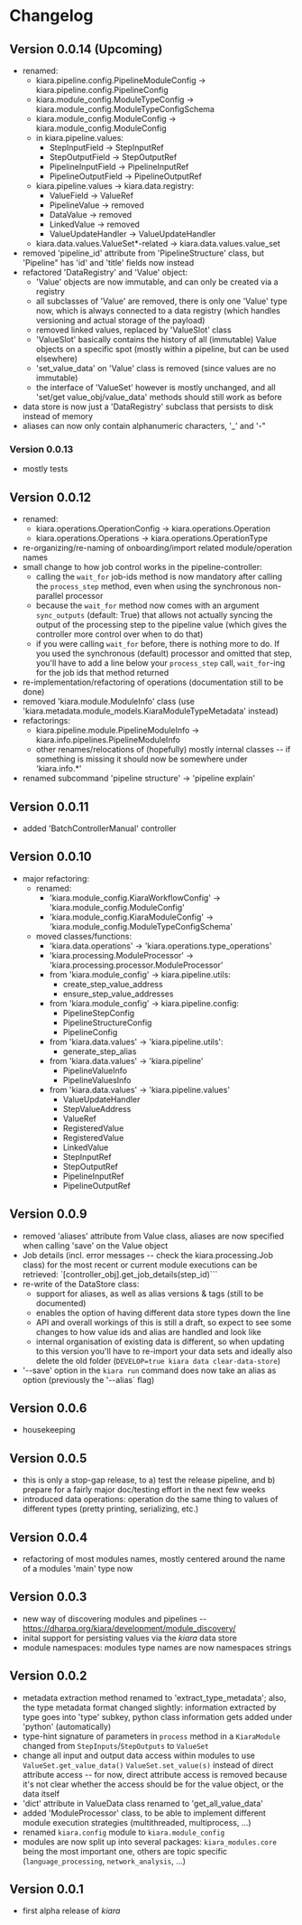 # Changelog

## Version 0.0.14 (Upcoming)

- renamed:
  - kiara.pipeline.config.PipelineModuleConfig -> kiara.pipeline.config.PipelineConfig
  - kiara.module_config.ModuleTypeConfig -> kiara.module_config.ModuleTypeConfigSchema
  - kiara.module_config.ModuleConfig -> kiara.module_config.ModuleConfig
  - in kiara.pipeline.values:
    - StepInputField -> StepInputRef
    - StepOutputField -> StepOutputRef
    - PipelineInputField -> PipelineInputRef
    - PipelineOutputField -> PipelineOutputRef
  - kiara.pipeline.values -> kiara.data.registry:
    - ValueField -> ValueRef
    - PipelineValue -> removed
    - DataValue -> removed
    - LinkedValue -> removed
    - ValueUpdateHandler -> ValueUpdateHandler
  - kiara.data.values.ValueSet*-related -> kiara.data.values.value_set
- removed 'pipeline_id' attribute from 'PipelineStructure' class, but 'Pipeline" has 'id' and 'title' fields now instead
- refactored 'DataRegistry' and 'Value' object:
  - 'Value' objects are now immutable, and can only be created via a registry
  - all subclasses of 'Value' are removed, there is only one 'Value' type now, which is always connected to a data registry (which handles versioning and actual storage of the payload)
  - removed linked values, replaced by 'ValueSlot' class
  - 'ValueSlot' basically contains the history of all (immutable) Value objects on a specific spot (mostly within a pipeline, but can be used elsewhere)
  - 'set_value_data' on 'Value' class is removed (since values are no immutable)
  - the interface of 'ValueSet' however is mostly unchanged, and all 'set/get value_obj/value_data' methods should still work as before
- data store is now just a 'DataRegistry' subclass that persists to disk instead of memory
- aliases can now only contain alphanumeric characters, '_' and '-"

### Version 0.0.13

- mostly tests

## Version 0.0.12

- renamed:
    - kiara.operations.OperationConfig -> kiara.operations.Operation
    - kiara.operations.Operations -> kiara.operations.OperationType
- re-organizing/re-naming of onboarding/import related module/operation names
- small change to how job control works in the pipeline-controller:
    - calling the `wait_for` job-ids method is now mandatory after calling the `process_step` method, even when using the synchronous non-parallel processor
    - because the `wait_for` method now comes with an argument `sync_outputs` (default: True) that allows not actually syncing the output of the processing step to the pipeline value (which gives the controller more control over when to do that)
    - if you were calling `wait_for` before, there is nothing more to do. If you used the synchronous (default) processor and omitted that step, you'll have to add a line below your `process_step` call, `wait_for`-ing for the job ids that method returned
- re-implementation/refactoring of operations (documentation still to be done)
- removed 'kiara.module.ModuleInfo' class (use 'kiara.metadata.module_models.KiaraModuleTypeMetadata' instead)
- refactorings:
    - kiara.pipeline.module.PipelineModuleInfo -> kiara.info.pipelines.PipelineModuleInfo
    - other renames/relocations of (hopefully) mostly internal classes -- if something is missing it should now be somewhere under 'kiara.info.*'
- renamed subcommand 'pipeline structure' -> 'pipeline explain'

## Version 0.0.11

- added 'BatchControllerManual' controller

## Version 0.0.10

- major refactoring:
  - renamed:
    - 'kiara.module_config.KiaraWorkflowConfig' -> 'kiara.module_config.ModuleConfig'
    - 'kiara.module_config.KiaraModuleConfig' -> 'kiara.module_config.ModuleTypeConfigSchema'
  - moved classes/functions:
    - 'kiara.data.operations' -> 'kiara.operations.type_operations'
    - 'kiara.processing.ModuleProcessor' -> 'kiara.processing.processor.ModuleProcessor'
    - from 'kiara.module_config' -> kiara.pipeline.utils:
      - create_step_value_address
      - ensure_step_value_addresses
    - from 'kiara.module_config' -> kiara.pipeline.config:
      - PipelineStepConfig
      - PipelineStructureConfig
      - PipelineConfig
    - from 'kiara.data.values' -> 'kiara.pipeline.utils':
      - generate_step_alias
    - from 'kiara.data.values' -> 'kiara.pipeline'
      - PipelineValueInfo
      - PipelineValuesInfo
    - from 'kiara.data.values' -> 'kiara.pipeline.values'
      - ValueUpdateHandler
      - StepValueAddress
      - ValueRef
      - RegisteredValue
      - RegisteredValue
      - LinkedValue
      - StepInputRef
      - StepOutputRef
      - PipelineInputRef
      - PipelineOutputRef

## Version 0.0.9

- removed 'aliases' attribute from Value class, aliases are now specified when calling 'save' on the Value object
- Job details (incl. error messages -- check the kiara.processing.Job class) for the most recent or current module executions can be retrieved: `[controller_obj].get_job_details(step_id)```
- re-write of the DataStore class:
  - support for aliases, as well as alias versions & tags (still to be documented)
  - enables the option of having different data store types down the line
  - API and overall workings of this is still a draft, so expect to see some changes to how value ids and alias are handled and look like
  - internal organisation of existing data is different, so when updating to this version you'll have to re-import your data sets and ideally also delete the old folder (``DEVELOP=true kiara data clear-data-store``)
- '--save' option in the ``kiara run`` command does now take an alias as option (previously the '--alias` flag)

## Version 0.0.6

- housekeeping

## Version 0.0.5

- this is only a stop-gap release, to a) test the release pipeline, and b) prepare for a fairly major doc/testing effort in the next few weeks
- introduced data operations: operation do the same thing to values of different types (pretty printing, serializing, etc.)

## Version 0.0.4

- refactoring of most modules names, mostly centered around the name of a modules 'main' type now

## Version 0.0.3

- new way of discovering modules and pipelines -- https://dharpa.org/kiara/development/module_discovery/
- inital support for persisting values via the *kiara* data store
- module namespaces: modules type names are now namespaces strings

## Version 0.0.2

- metadata extraction method renamed to 'extract_type_metadata'; also, the type metadata format changed slightly: information extracted by type goes into 'type' subkey, python class information gets added under 'python' (automatically)
- type-hint signature of parameters in ``process`` method in a ``KiaraModule`` changed from ``StepInputs``/``StepOutputs`` to ``ValueSet``
- change all input and output data access within modules to use ``ValueSet.get_value_data()``  ``ValueSet.set_value(s)`` instead of direct attribute access -- for now, direct attribute access is removed because it's not clear whether the access should be for the value object, or the data itself
- 'dict' attribute in ValueData class renamed to 'get_all_value_data'
- added 'ModuleProcessor' class, to be able to implement different module execution strategies (multithreaded, multiprocess, ...)
- renamed ``kiara.config`` module to ``kiara.module_config``
- modules are now split up into several packages: ``kiara_modules.core`` being the most important one, others are topic specific (``language_processing``, ``network_analysis``, ...)

## Version 0.0.1

- first alpha release of *kiara*
